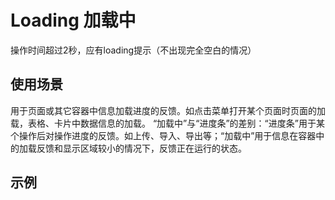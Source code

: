 # Loading 加载中

操作时间超过2秒，应有loading提示（不出现完全空白的情况）

## 使用场景

用于页面或其它容器中信息加载进度的反馈。如点击菜单打开某个页面时页面的加载，表格、卡片中数据信息的加载。
“加载中”与“进度条”的差别：“进度条”用于某个操作后对操作进度的反馈。如上传、导入、导出等；“加载中”用于信息在容器中的加载反馈和显示区域较小的情况下，反馈正在运行的状态。

## 示例
